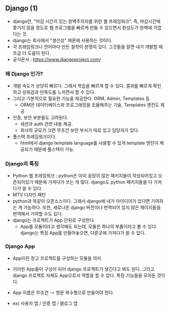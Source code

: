 ## Django (1)
- django란, "마감 시간이 있는 완벽주의자를 위한 웹 프레임워크". 즉, 마감시간에 쫓기지 않을 정도로 웹 프로그램을 빠르게 만들 수 있으면서 완성도가 완벽에 가깝다는 것.
- django는 회사에서 "생산성" 때문에 사용하는 것이다.
- 각 프레임워크나 언어마다 만든 철학이 분명히 있다. 그것들을 알면 내가 개발할 때 조금 더 도움이 된다.
- 공식문서 : https://www.djangoproject.com/


### 왜 Django 인가?
- 개발 속도가 상당히 빠르다. 그래서 학습을 빠르게 할 수 있다. 결과를 빠르게 확인하고 성취감과 만족도를 느끼면서 할 수 있다.
- 그리고 기본적으로 필요한 기능을 제공한다. ORM, Admin, Templates 등 
  - ORM은 데이터베이스와 프로그래밍을 조율해주는 기술, Templates 엔진도 제공 
- 인증, 보안 부분들도 고려된다. 
  - 세션과 auth 관련 내용 제공. 
  - 회사의 규모가 크면 무조건 보안 부서가 따로 있고 담당자가 있다.
- 풀스텍 프레임워크이다. 
  - html에서 django template language를 사용할 수 있게 template 엔진이 제공되기 때문에 풀스텍이 가능.


### Django의 특징
- Python 웹 프레임워크 : python은 이미 굉장히 많은 패키지들이 작성되어있고 오픈되어있기 때문에 가져다가 쓰는 게 많다. django도 python 패키지들을 다 가져다가 쓸 수 있다. 
- MTV 디자인 패턴 
- python과 똑같이 오픈소스이다. 그래서 django에 내가 아이디어가 있다면 기여하는 게 가능하다. 또한, 새로나온 django 버전이나 번역되어 있지 않은 페이지들을 번역해서 기여할 수도 있다.
- django는 프로젝트가 App 단위로 구성한다.
  - App를 모듈이라고 생각해도 되는데, 모듈은 하나의 부품이라고 볼 수 있다. django는 특정 App를 만들어놓으면, 다른곳에 가져다가 쓸 수 있다.


### Django App
- App이란 장고 프로젝트를 구성하는 모듈을 의미
- 이러한 App들이 구성이 되어 django 프로젝트가 생긴다고 봐도 된다. 그리고 django 프로젝트 자체도 App으로서 역할을 할 수 있다. 특정 기능들을 모아둔 것이다.
- App 이름은 무조건 -> 영문 복수형으로 만들어야 한다.

- ex) 사용자 앱 / 인증 앱 / 블로그 앱 
